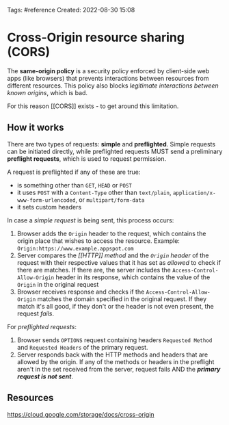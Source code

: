 Tags: #reference 
Created: 2022-08-30 15:08

# Cross-Origin resource sharing (CORS)
The **same-origin policy** is a security policy enforced by client-side web apps (like browsers) that prevents interactions between resources from different resources. This policy also blocks *legitimate interactions between known origins*, which is bad.

For this reason [[CORS]] exists - to get around this limitation.

## How it works
There are two types of requests: **simple** and **preflighted**. Simple requests can be initiated directly, while preflighted requests MUST send a preliminary **preflight requests**, which is used to request permission.

A request is preflighted if any of these are true:
- is something other than `GET`, `HEAD` or `POST`
- it uses `POST` with a `Content-Type` other than `text/plain`, `application/x-www-form-urlencoded`, or `multipart/form-data`
- it sets custom headers

In case a *simple request* is being sent, this process occurs:
1. Browser adds the `Origin` header to the request, which contains the origin place that wishes to access the resource. Example: `Origin:https://www.example.appspot.com`
2. Server compares the *[[HTTP]] method* and the *`Origin` header* of the request with their respective values that it has set as *allowed* to check if there are matches. If there are, the server includes the `Access-Control-Allow-Origin` header in its response, which contains the value of the `Origin` in the original request
3. Browser receives response and checks if the `Access-Control-Allow-Origin` matches the domain specified in the original request. If they match it's all good, if they don't or the header is not even present, the request *fails*.

For *preflighted requests*:
1. Browser sends `OPTIONS` request containing headers `Requested Method` and `Requested Headers` of the primary request.
2. Server responds back with the HTTP methods and headers that are allowed by the origin. If any of the methods or headers in the preflight aren't in the set received from the server, request fails AND the ***primary request is not sent***.


## Resources
https://cloud.google.com/storage/docs/cross-origin